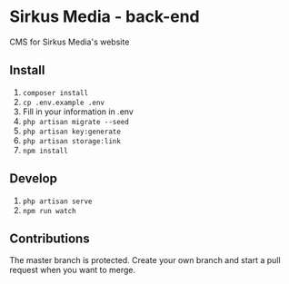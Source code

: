 # Sirkus Media - back-end

CMS for Sirkus Media's website

## Install

1. `composer install`
2. `cp .env.example .env`
3. Fill in your information in .env
4. `php artisan migrate --seed`
5. `php artisan key:generate`
6. `php artisan storage:link`
7. `npm install`

## Develop

1. `php artisan serve`
2. `npm run watch`

## Contributions

The master branch is protected. Create your own branch and start a pull request when you want to merge.
